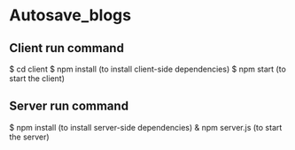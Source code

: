 # Autosave_blogs

## Client run command

$ cd client
$ npm install (to install client-side dependencies)
$ npm start (to start the client)

## Server run command

$ npm install (to install server-side dependencies)
& npm server.js (to start the server)
